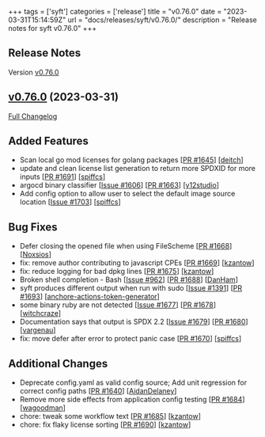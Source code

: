 +++
tags = ['syft']
categories = ['release']
title = "v0.76.0"
date = "2023-03-31T15:14:59Z"
url = "docs/releases/syft/v0.76.0/"
description = "Release notes for syft v0.76.0"
+++

## Release Notes

Version [v0.76.0](https://github.com/anchore/syft/releases/tag/v0.76.0)

## [v0.76.0](https://github.com/anchore/syft/tree/v0.76.0) (2023-03-31)

[Full Changelog](https://github.com/anchore/syft/compare/v0.75.0...v0.76.0)

## Added Features

- Scan local go mod licenses for golang packages [[PR #1645](https://github.com/anchore/syft/pull/1645)] [[deitch](https://github.com/deitch)]
- update and clean license list generation to return more SPDXID for more inputs [[PR #1691](https://github.com/anchore/syft/pull/1691)] [[spiffcs](https://github.com/spiffcs)]
- argocd binary classifier [[Issue #1606](https://github.com/anchore/syft/issues/1606)] [[PR #1663](https://github.com/anchore/syft/pull/1663)] [[y12studio](https://github.com/y12studio)]
- Add config option to allow user to select the default image source location [[Issue #1703](https://github.com/anchore/syft/pull/1703)] [[spiffcs](https://github.com/spiffcs)]

## Bug Fixes

- Defer closing the opened file when using FileScheme [[PR #1668](https://github.com/anchore/syft/pull/1668)] [[Noxsios](https://github.com/Noxsios)]
- fix: remove author contributing to javascript CPEs [[PR #1669](https://github.com/anchore/syft/pull/1669)] [[kzantow](https://github.com/kzantow)]
- fix: reduce logging for bad dpkg lines [[PR #1675](https://github.com/anchore/syft/pull/1675)] [[kzantow](https://github.com/kzantow)]
- Broken shell completion - Bash [[Issue #962](https://github.com/anchore/syft/issues/962)] [[PR #1688](https://github.com/anchore/syft/pull/1688)] [[DanHam](https://github.com/DanHam)]
- syft produces different output when run with sudo [[Issue #1391](https://github.com/anchore/syft/issues/1391)] [[PR #1693](https://github.com/anchore/syft/pull/1693)] [[anchore-actions-token-generator](https://github.com/anchore-actions-token-generator)]
- some binary ruby are not detected [[Issue #1677](https://github.com/anchore/syft/issues/1677)] [[PR #1678](https://github.com/anchore/syft/pull/1678)] [[witchcraze](https://github.com/witchcraze)]
- Documentation says that output is SPDX 2.2 [[Issue #1679](https://github.com/anchore/syft/issues/1679)] [[PR #1680](https://github.com/anchore/syft/pull/1680)] [[vargenau](https://github.com/vargenau)]
- fix: move defer after error to protect panic case [[PR #1670](https://github.com/anchore/syft/pull/1670)] [[spiffcs](https://github.com/spiffcs)]

## Additional Changes

- Deprecate config.yaml as valid config source; Add unit regression for correct config paths [[PR #1640](https://github.com/anchore/syft/pull/1640)] [[AidanDelaney](https://github.com/AidanDelaney)]
- Remove more side effects from application config testing [[PR #1684](https://github.com/anchore/syft/pull/1684)] [[wagoodman](https://github.com/wagoodman)]
- chore: tweak some workflow text [[PR #1685](https://github.com/anchore/syft/pull/1685)] [[kzantow](https://github.com/kzantow)]
- chore: fix flaky license sorting [[PR #1690](https://github.com/anchore/syft/pull/1690)] [[kzantow](https://github.com/kzantow)]
